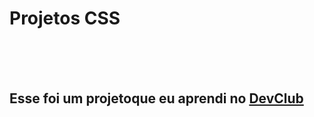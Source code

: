<h1>Projetos CSS</h1>
<br>
<br>
<br>
<h2>Esse foi um projetoque eu aprendi no <a href="http://rodolfomori.com.br/devclub">DevClub</a></h2>

